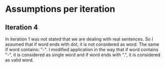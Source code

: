 # Assumptions per iteration

## Iteration 4

In iteration 1 was not stated that we are dealing with real sentences. So I assumed that if word ends with dot,
it is not considered as word. The same if word contains: "-".
I modified application in the way that if word contains "-", it is considered as single word and if word ends with ".",
it is considered as valid word.

